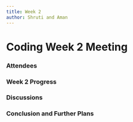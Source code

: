 ```yaml
---
title: Week 2
author: Shruti and Aman
---
```

<!--
SPDX-License-Identifier: CC-BY-SA-4.0

SPDX-FileCopyrightText: 2021 Aman Dwivedi <aman.dwivedi5@gmail.com>
SPDX-FileCopyrightText: 2021 Shruti Agarwal <mail2shruti.ag@gmail.com>
-->

# Coding Week 2 Meeting

### Attendees

### Week 2 Progress

### Discussions

### Conclusion and Further Plans
